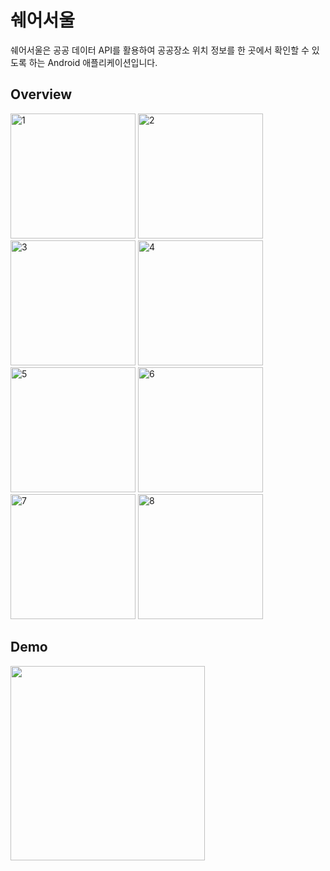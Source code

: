 # 쉐어서울

쉐어서울은 공공 데이터 API를 활용하여 공공장소 위치 정보를 한 곳에서 확인할 수 있도록 하는 Android 애플리케이션입니다.

## Overview

<img src="https://user-images.githubusercontent.com/16279779/58777257-6ee6f180-8608-11e9-8b37-626272da7995.png" width="200" alt="1"> <img src="https://user-images.githubusercontent.com/16279779/58777385-1532f700-8609-11e9-8628-d0eef851ba51.png" width="200" alt="2"> <img src="https://user-images.githubusercontent.com/16279779/58777388-1532f700-8609-11e9-8c95-34d8b02c09cc.png" width="200" alt="3"> <img src="https://user-images.githubusercontent.com/16279779/58777392-15cb8d80-8609-11e9-9dcc-115b4c7a019e.png" width="200" alt="4"> <img src="https://user-images.githubusercontent.com/16279779/58777393-15cb8d80-8609-11e9-922d-e50fb9fc4501.png" width="200" alt="5"> <img src="https://user-images.githubusercontent.com/16279779/58777394-16642400-8609-11e9-8034-aec6a481d960.png" width="200" alt="6"> <img src="https://user-images.githubusercontent.com/16279779/58777395-16642400-8609-11e9-873f-ede43acd0559.png" width="200" alt="7"> <img src="https://user-images.githubusercontent.com/16279779/58777397-16642400-8609-11e9-9cf6-ea3ed3abd60e.png" width="200" alt="8">

## Demo

<a href="https://youtu.be/6jTDDP1vWwI">
  <img src="https://user-images.githubusercontent.com/16279779/58855984-5a742900-86dc-11e9-857c-e253561e3535.png" height="311" />
</a>
